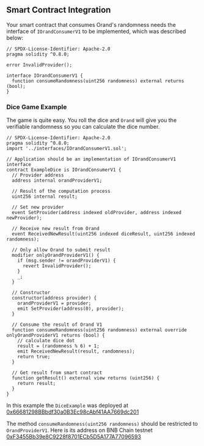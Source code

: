 ## Smart Contract Integration

Your smart contract that consumes Orand's randomness needs the interface of `IOrandConsumerV1` to be implemented, which was described below:

```solidity
// SPDX-License-Identifier: Apache-2.0
pragma solidity ^0.8.0;

error InvalidProvider();

interface IOrandConsumerV1 {
  function consumeRandomness(uint256 randomness) external returns (bool);
}
```

### Dice Game Example

The game is quite easy. You roll the dice and `Orand` will give you the verifiable randomness so you can calculate the dice number.

```solidity
// SPDX-License-Identifier: Apache-2.0
pragma solidity ^0.8.0;
import '../interfaces/IOrandConsumerV1.sol';

// Application should be an implementation of IOrandConsumerV1 interface
contract ExampleDice is IOrandConsumerV1 {
  // Provider address
  address internal orandProviderV1;

  // Result of the computation process
  uint256 internal result;

  // Set new provider
  event SetProvider(address indexed oldProvider, address indexed newProvider);

  // Receive new result from Orand
  event ReceivedNewResult(uint256 indexed diceResult, uint256 indexed randomness);

  // Only allow Orand to submit result
  modifier onlyOrandProviderV1() {
    if (msg.sender != orandProviderV1) {
      revert InvalidProvider();
    }
    _;
  }

  // Constructor
  constructor(address provider) {
    orandProviderV1 = provider;
    emit SetProvider(address(0), provider);
  }

  // Consume the result of Orand V1
  function consumeRandomness(uint256 randomness) external override onlyOrandProviderV1 returns (bool) {
    // calculate dice dot
    result = (randomness % 6) + 1;
    emit ReceivedNewResult(result, randomness);
    return true;
  }

  // Get result from smart contract
  function getResult() external view returns (uint256) {
    return result;
  }
}
```

In this example the `DiceExample` was deployed at [0x66681298BBbdf30a0B3Ec98cAbf41AA7669dc201](https://testnet.bscscan.com/address/0x66681298BBbdf30a0B3Ec98cAbf41AA7669dc201#code)

The method `consumeRandomness(uint256 randomness)` should be restricted to `OrandProviderV1`. Here is its address on BNB Chain testnet [0xF3455Bb39e8C9228f8701ECb5D5A177A77096593](https://testnet.bscscan.com/address/0xF3455Bb39e8C9228f8701ECb5D5A177A77096593#code)
